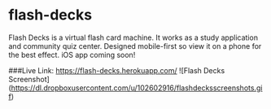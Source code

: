 # flash-decks
Flash Decks is a virtual flash card machine. It works as a study application and community quiz center. Designed mobile-first so view it on a phone for the best effect. iOS app coming soon!

###Live Link: https://flash-decks.herokuapp.com/
![Flash Decks Screenshot]
(https://dl.dropboxusercontent.com/u/102602916/flashdecksscreenshots.gif)

